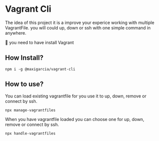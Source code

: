 # Vagrant Cli

The idea of this project it is a improve your experice working with multiple VagrantFile. you will could up, down or ssh with one simple command in anywhere.

🚨 you need to have install Vagrant

## How Install?

```
npm i -g @maxigarcia/vagrant-cli
```

## How to use?

You can load existing vagrantfile for you use it to up, down, remove or connect by ssh.

```
npx manage-vagrantfiles
```

When you have vagrantfile loaded you can choose one for up, down, remove or connect by ssh.

```
npx handle-vagrantfiles
```
